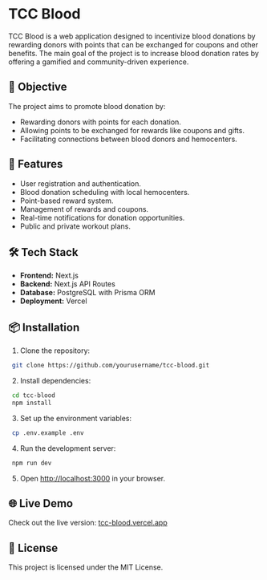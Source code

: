 # TCC Blood

TCC Blood is a web application designed to incentivize blood donations by rewarding donors with points that can be exchanged for coupons and other benefits. The main goal of the project is to increase blood donation rates by offering a gamified and community-driven experience.

## 🎯 Objective
The project aims to promote blood donation by:
- Rewarding donors with points for each donation.
- Allowing points to be exchanged for rewards like coupons and gifts.
- Facilitating connections between blood donors and hemocenters.

## 🚀 Features
- User registration and authentication.
- Blood donation scheduling with local hemocenters.
- Point-based reward system.
- Management of rewards and coupons.
- Real-time notifications for donation opportunities.
- Public and private workout plans.

## 🛠️ Tech Stack
- **Frontend:** Next.js
- **Backend:** Next.js API Routes
- **Database:** PostgreSQL with Prisma ORM
- **Deployment:** Vercel

## 📦 Installation
1. Clone the repository:
```bash
 git clone https://github.com/yourusername/tcc-blood.git
```
2. Install dependencies:
```bash
 cd tcc-blood
 npm install
```
3. Set up the environment variables:
```bash
 cp .env.example .env
```
4. Run the development server:
```bash
 npm run dev
```
5. Open [http://localhost:3000](http://localhost:3000) in your browser.

## 🌐 Live Demo
Check out the live version: [tcc-blood.vercel.app](https://tcc-blood.vercel.app)

## 📄 License
This project is licensed under the MIT License.

